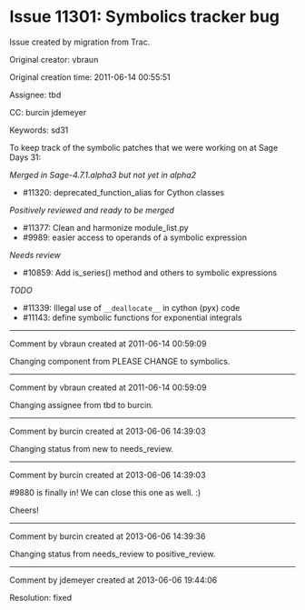 # Issue 11301: Symbolics tracker bug

Issue created by migration from Trac.

Original creator: vbraun

Original creation time: 2011-06-14 00:55:51

Assignee: tbd

CC:  burcin jdemeyer

Keywords: sd31

To keep track of the symbolic patches that we were working on at Sage Days 31:

*Merged in Sage-4.7.1.alpha3 but not yet in alpha2*

  * #11320: deprecated_function_alias for Cython classes

*Positively reviewed and ready to be merged*

  * #11377: Clean and harmonize module_list.py
  * #9989: easier access to operands of a symbolic expression


*Needs review*

  * #10859: Add is_series() method and others to symbolic expressions


*TODO*

  * #11339: Illegal use of `__deallocate__` in cython (pyx) code
  * #11143: define symbolic functions for exponential integrals


---

Comment by vbraun created at 2011-06-14 00:59:09

Changing component from PLEASE CHANGE to symbolics.


---

Comment by vbraun created at 2011-06-14 00:59:09

Changing assignee from tbd to burcin.


---

Comment by burcin created at 2013-06-06 14:39:03

Changing status from new to needs_review.


---

Comment by burcin created at 2013-06-06 14:39:03

#9880 is finally in! We can close this one as well. :)

Cheers!


---

Comment by burcin created at 2013-06-06 14:39:36

Changing status from needs_review to positive_review.


---

Comment by jdemeyer created at 2013-06-06 19:44:06

Resolution: fixed
